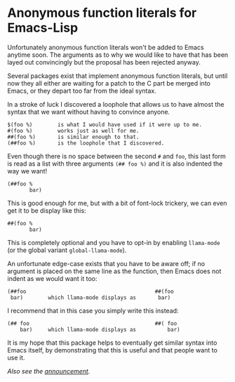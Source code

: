 Anonymous function literals for Emacs-Lisp
==========================================

Unfortunately anonymous function literals won't be added to Emacs
anytime soon.  The arguments as to why we would like to have that
has been layed out convincingly but the proposal has been rejected
anyway.

Several packages exist that implement anonymous function literals,
but until now they all either are waiting for a patch to the C part
be merged into Emacs, or they depart too far from the ideal syntax.

In a stroke of luck I discovered a loophole that allows us to have
almost the syntax that we want without having to convince anyone.

    $(foo %)        is what I would have used if it were up to me.
    #(foo %)        works just as well for me.
    ##(foo %)       is similar enough to that.
    (##foo %)       is the loophole that I discovered.

Even though there is no space between the second `#` and `foo`, this
last form is read as a list with three arguments `(## foo %)` and it
is also indented the way we want!

    (##foo %
           bar)

This is good enough for me, but with a bit of font-lock trickery,
we can even get it to be display like this:

    ##(foo %
           bar)

This is completely optional and you have to opt-in by enabling
`llama-mode` (or the global variant `global-llama-mode`).

An unfortunate edge-case exists that you have to be aware off; if
no argument is placed on the same line as the function, then Emacs
does not indent as we would want it too:

    (##foo                                         ##(foo
     bar)        which llama-mode displays as       bar)

I recommend that in this case you simply write this instead:

    (## foo                                        ##( foo
        bar)     which llama-mode displays as          bar)

It is my hope that this package helps to eventually get similar
syntax into Emacs itself, by demonstrating that this is useful and
that people want to use it.

*Also see the [announcement](https://emacsair.me/2021/01/28/llama-0.1).*
